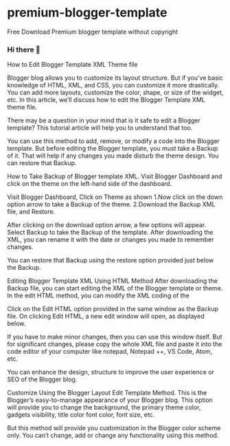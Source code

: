 # premium-blogger-template
Free Download Premium blogger template without copyright
### Hi there 👋

How to Edit Blogger Template XML Theme file

Blogger blog allows you to customize its layout structure. But if you’ve basic knowledge of HTML, XML, and CSS, you can customize it more drastically. You can add more layouts, customize the color, shape, or size of the widget, etc. In this article, we’ll discuss how to edit the Blogger Template XML theme file.

There may be a question in your mind that is it safe to edit a Blogger template? This tutorial article will help you to understand that too.

You can use this method to add, remove, or modify a code into the Blogger template. But before editing the Blogger template, you must take a Backup of it. That will help if any changes you made disturb the theme design. You can restore that Backup.

How to Take Backup of Blogger template XML.
Visit Blogger Dashboard and click on the theme on the left-hand side of the dashboard.

Visit Blogger Dashboard, Click on Theme as shown
1.Now click on the down option arrow to take a Backup of the theme.
2.Download the Backup XML file, and Restore.

After clicking on the download option arrow, a few options will appear. Select Backup to take the Backup of the template. After downloading the XML, you can rename it with the date or changes you made to remember changes.

You can restore that Backup using the restore option provided just below the Backup.

Editing Blogger Template XML Using HTML Method
After downloading the Backup file, you can start editing the XML of the Blogger template or theme. In the edit HTML method, you can modify the XML coding of the

Click on the Edit HTML option provided in the same window as the Backup file. On clicking Edit HTML, a new edit window will open, as displayed below.

If you have to make minor changes, then you can use this window itself. But for significant changes, please copy the whole XML file and paste it into the code editor of your computer like notepad, Notepad ++, VS Code, Atom, etc.

You can enhance the design, structure to improve the user experience or SEO of the Blogger blog.

Customize Using the Blogger Layout Edit Template Method.
This is the Blogger’s easy-to-manage appearance of your Blogger blog. This option will provide you to change the background, the primary theme color, gadgets visibility, title color font color, font size, etc.

But this method will provide you customization in the Blogger color scheme only. You can’t change, add or change any functionality using this method.





<!--
**soulyrics/soulyrics** is a ✨ _special_ ✨ repository because its `README.md` (this file) appears on your GitHub profile.

Here are some ideas to get you started:

- 🔭 I’m currently working on ...
- 🌱 I’m currently learning ...
- 👯 I’m looking to collaborate on ...
- 🤔 I’m looking for help with ...
- 💬 Ask me about ...
- 📫 How to reach me: ...
- 😄 Pronouns: ...
- ⚡ Fun fact: ...
-->
